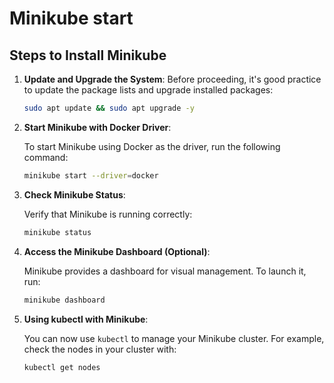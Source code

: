 # Minikube start

## Steps to Install Minikube

1. **Update and Upgrade the System**:
   Before proceeding, it's good practice to update the package lists and upgrade installed packages:

   ```bash
   sudo apt update && sudo apt upgrade -y
   ```

2. **Start Minikube with Docker Driver**:
   
   To start Minikube using Docker as the driver, run the following command:
   
   ```bash
   minikube start --driver=docker
   ```

3. **Check Minikube Status**:
   
   Verify that Minikube is running correctly:
   
   ```bash
   minikube status
   ```

4. **Access the Minikube Dashboard (Optional)**:
   
   Minikube provides a dashboard for visual management. To launch it, run:
   
   ```bash
   minikube dashboard
   ```

5. **Using kubectl with Minikube**:
   
   You can now use `kubectl` to manage your Minikube cluster. For example, check the nodes in your cluster with:
   
   ```bash
   kubectl get nodes
   ```
